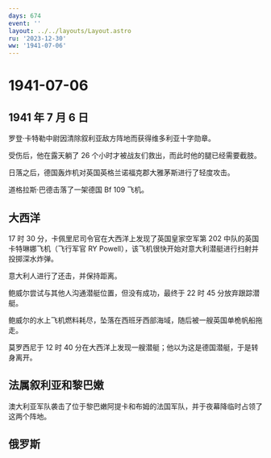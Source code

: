 ```yaml
---
days: 674
event: ''
layout: ../../layouts/Layout.astro
ru: '2023-12-30'
ww: '1941-07-06'
---
```


# 1941-07-06

## 1941 年 7 月 6 日

罗登·卡特勒中尉因清除叙利亚敌方阵地而获得维多利亚十字勋章。

受伤后，他在露天躺了 26 个小时才被战友们救出，而此时他的腿已经需要截肢。

日落之后，德国轰炸机对英国英格兰诺福克郡大雅茅斯进行了轻度攻击。

道格拉斯·巴德击落了一架德国 Bf 109 飞机。

## 大西洋

17 时 30 分，卡佩里尼司令官在大西洋上发现了英国皇家空军第 202
中队的英国卡特琳娜飞机（飞行军官 RY
Powell），该飞机很快开始对意大利潜艇进行扫射并投掷深水炸弹。

意大利人进行了还击，并保持距离。

鲍威尔尝试与其他人沟通潜艇位置，但没有成功，最终于 22 时 45
分放弃跟踪潜艇。

鲍威尔的水上飞机燃料耗尽，坠落在西班牙西部海域，随后被一艘英国单桅帆船拖走。

莫罗西尼于 12 时 40
分在大西洋上发现一艘潜艇；他以为这是德国潜艇，于是转身离开。

## 法属叙利亚和黎巴嫩

澳大利亚军队袭击了位于黎巴嫩阿提卡和布姆的法国军队，并于夜幕降临时占领了这两个阵地。

## 俄罗斯